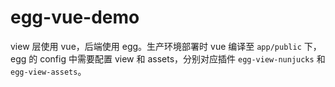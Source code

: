 # egg-vue-demo

view 层使用 vue，后端使用 egg。生产环境部署时 vue 编译至 `app/public` 下，egg 的 config 中需要配置 view 和 assets，分别对应插件 `egg-view-nunjucks` 和 `egg-view-assets`。
